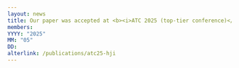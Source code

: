 ```yaml
---
layout: news
title: Our paper was accepted at <b><i>ATC 2025 (top-tier conference)</i></b>.
members:
YYYY: "2025"
MM: "05"
DD: 
alterlink: /publications/atc25-hji
---
```

